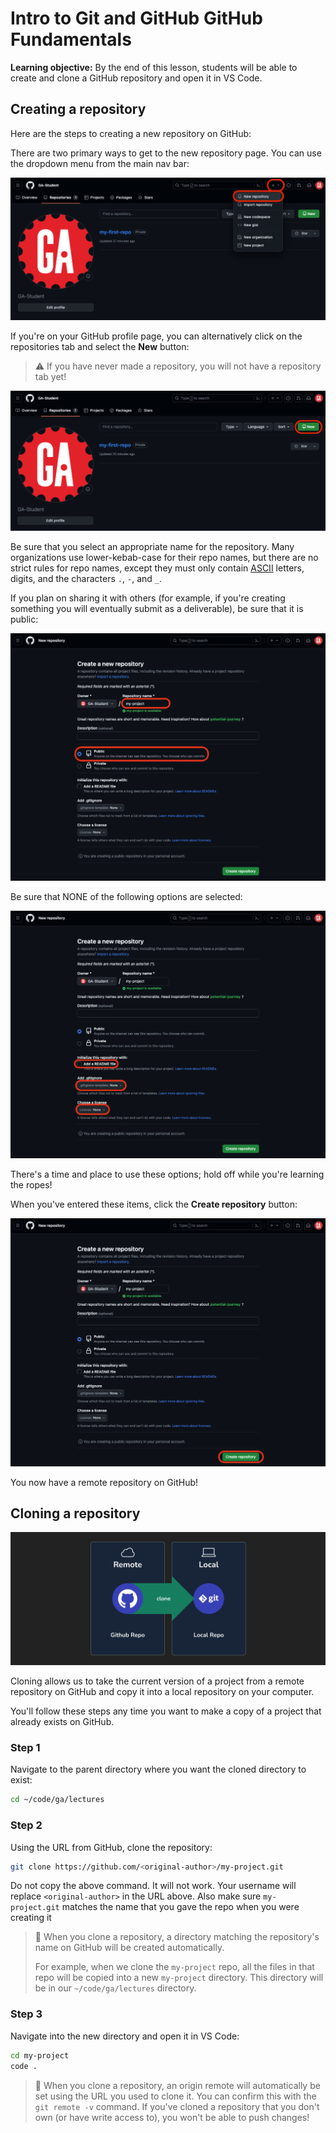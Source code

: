<h1>
  <span class="headline">Intro to Git and GitHub</span>
  <span class="subhead">GitHub Fundamentals</span>
</h1>

**Learning objective:** By the end of this lesson, students will be able to create and clone a GitHub repository and open it in VS Code.

## Creating a repository

Here are the steps to creating a new repository on GitHub:

There are two primary ways to get to the new repository page. You can use the dropdown menu from the main nav bar:

![The New repository dropdown](./assets/new-repo-dropdown.png)

If you're on your GitHub profile page, you can alternatively click on the repositories tab and select the **New** button:

> ⚠ If you have never made a repository, you will not have a repository tab yet!

![The New repository button](./assets/new-repo-button.png)

Be sure that you select an appropriate name for the repository. Many organizations use lower-kebab-case for their repo names, but there are no strict rules for repo names, except they must only contain [ASCII](https://en.wikipedia.org/wiki/ASCII) letters, digits, and the characters `.`, `-`, and `_`.

If you plan on sharing it with others (for example, if you're creating something you will eventually submit as a deliverable), be sure that it is public:

![The repository is given a name, and is made publicly accessible.](./assets/new-repo-1.png)

Be sure that NONE of the following options are selected:

![The repository will not be set up with a readme, will not have a `.gitignore` file, and will not have a license associated with it.](./assets/new-repo-2.png)

There's a time and place to use these options; hold off while you're learning the ropes!

When you've entered these items, click the **Create repository** button:

![The Create repository button is highlighted.](./assets/new-repo-3.png)

You now have a remote repository on GitHub!

## Cloning a repository

![The clone action ](./assets/clone.png)

Cloning allows us to take the current version of a project from a remote repository on GitHub and copy it into a local repository on your computer.

You'll follow these steps any time you want to make a copy of a project that already exists on GitHub.

### Step 1

Navigate to the parent directory where you want the cloned directory to exist:

```bash
cd ~/code/ga/lectures
```

### Step 2

Using the URL from GitHub, clone the repository:

```bash
git clone https://github.com/<original-author>/my-project.git
```

Do not copy the above command. It will not work. Your username will replace `<original-author>` in the URL above.  Also make sure `my-project.git` matches the name that you gave the repo when you were creating it

> 🧠 When you clone a repository, a directory matching the repository's name on GitHub will be created automatically.
>
> For example, when we clone the `my-project` repo, all the files in that repo will be copied into a new `my-project` directory. This directory will be in our `~/code/ga/lectures` directory.

### Step 3

Navigate into the new directory and open it in VS Code:

```bash
cd my-project
code . 
```

> 🧠 When you clone a repository, an origin remote will automatically be set using the URL you used to clone it. You can confirm this with the `git remote -v` command. If you've cloned a repository that you don't own (or have write access to), you won't be able to push changes!
